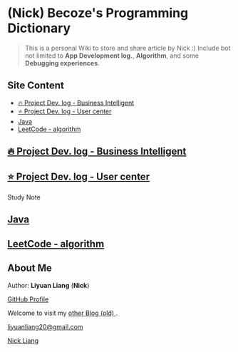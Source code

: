 # (Nick) Becoze's Programming Dictionary 

> This is a personal Wiki to store and share article by Nick :) Include bot not limited to **App Development log.**, **Algorithm**, and some **Debugging experiences**.


## Site Content
- [🔥 Project Dev. log - Business Intelligent](/en/BI/README.md)
- [⭐ Project Dev. log - User center](/en/UserCenter/README.md)
- [<i class="fa-brands fa-java"></i> Java](/en/Java/README.md)
- [<i class="fa-solid fa-code"></i> LeetCode - algorithm](/en/LeetCode/README)


## [🔥 Project Dev. log - Business Intelligent](/en/BI/README.md)
<i class="fa-solid fa-terminal"></i>
<i class="fa-solid fa-cubes"></i>


## [⭐ Project Dev. log - User center](/en/UserCenter/README.md)
<i class="fa-solid fa-pen"></i> Study Note
<i class="fa-solid fa-address-book"></i>

## [<i class="fa-brands fa-java"></i> Java](/en/Java/README.md)

## [<i class="fa-solid fa-code"></i> LeetCode - algorithm](/en/LeetCode/README)

## <i class="fa-solid fa-user-check"></i> About Me

Author: **Liyuan Liang**  (**Nick**)

<i class="fa-brands fa-github"></i> [GitHub Profile <i class="fa-solid fa-up-right-from-square"></i>](https://github.com/becoze)

<i class="fa-solid fa-circle-user"></i> Welcome to visit my [other Blog (old) <i class="fa-solid fa-up-right-from-square"></i>](https://becoze.github.io/).

<i class="fa-solid fa-envelope"></i> liyuanliang20@gmail.com

<i class="fa-brands fa-linkedin"></i> [Nick Liang](https://www.linkedin.com/in/liyuan-liang/)